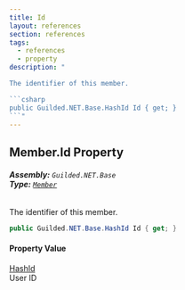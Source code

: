 ```yaml
---
title: Id
layout: references
section: references
tags:
  - references
  - property
description: "

The identifier of this member.

```csharp
public Guilded.NET.Base.HashId Id { get; }
```"
---
```


## Member.Id Property
###### **Assembly:** `Guilded.NET.Base`<br/>**Type:** [`Member`](Member 'Guilded.NET.Base.Servers.Member')

The identifier of this member.

```csharp
public Guilded.NET.Base.HashId Id { get; }
```

#### Property Value
[HashId](HashId 'Guilded.NET.Base.HashId')  
User ID